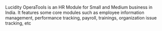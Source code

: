 Lucidity OperaTools is an HR Module for Small and Medium business in India. It features some core modules such as employee information management, performance tracking, payroll, trainings, organization issue tracking, etc